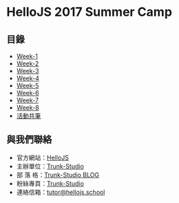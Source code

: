 # HelloJS 2017 Summer Camp

## 目錄
- [Week-1](./week-1)
- [Week-2](./week-2)
- [Week-3](./week-3)
- [Week-4](./week-4)
- [Week-5](./week-5)
- [Week-6](./week-6)
- [Week-7](./week-7)
- [Week-8](./week-8)
- [活動共筆](./NOTEPAD.md)

## 與我們聯絡
- 官方網站：[HelloJS](https://hellojs.school)
- 主辦單位：[Trunk-Studio](https://trunk.studio)
- 部 落 格：[Trunk-Studio BLOG](https://trunk.studio/blog)
- 粉絲專頁：[Trunk-Studio](https://www.facebook.com/trunk.studio.tw/)
- 連絡信箱：[tutor@hellojs.school](mailto:tutor@hellojs.school)